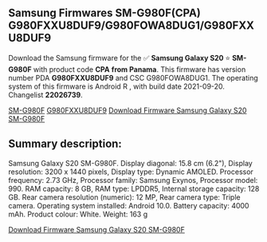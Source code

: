 <h2>Samsung Firmwares SM-G980F(CPA) G980FXXU8DUF9/G980FOWA8DUG1/G980FXXU8DUF9</h2>
Download the Samsung firmware for the ✅ <strong>Samsung Galaxy S20 </strong> ⭐ <strong>SM-G980F</strong> with product code <strong>CPA</strong> <strong> from Panama</strong>. This firmware has version number PDA <strong>G980FXXU8DUF9</strong> and CSC G980FOWA8DUG1. The operating system of this firmware is Android R , with build date 2021-09-20. Changelist <strong>22026739</strong>.


[SM-G980F](https://samfirm.shop/samsung/model/SM-G980F)
[G980FXXU8DUF9](https://samfirm.shop/samsung/pda/G980FXXU8DUF9)
[Download Firmware Samsung Galaxy S20 SM-G980F](https://samfirm.shop/samsung/firmware/458773)
<h2>Summary description:</h2>
<p>Samsung Galaxy S20 SM-G980F. Display diagonal: 15.8 cm (6.2"), Display resolution: 3200 x 1440 pixels, Display type: Dynamic AMOLED. Processor frequency: 2.73 GHz, Processor family: Samsung Exynos, Processor model: 990. RAM capacity: 8 GB, RAM type: LPDDR5, Internal storage capacity: 128 GB. Rear camera resolution (numeric): 12 MP, Rear camera type: Triple camera. Operating system installed: Android 10.0. Battery capacity: 4000 mAh. Product colour: White. Weight: 163 g</p>


[Download Firmware Samsung Galaxy S20 SM-G980F](https://samfirm.shop/samsung/firmware/458773)
